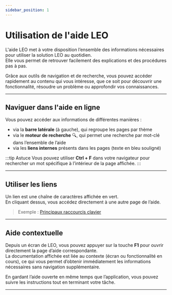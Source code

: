 ```yaml
---
sidebar_position: 1
---
```


# Utilisation de l'aide LEO

L'aide LEO met à votre disposition l’ensemble des informations nécessaires pour utiliser la solution LEO au quotidien.  
Elle vous permet de retrouver facilement des explications et des procédures pas à pas.

Grâce aux outils de navigation et de recherche, vous pouvez accéder rapidement au contenu qui vous intéresse, que ce soit pour découvrir une fonctionnalité, résoudre un problème ou approfondir vos connaissances.

---

## Naviguer dans l'aide en ligne

Vous pouvez accéder aux informations de différentes manières :

- via la **barre latérale** (à gauche), qui regroupe les pages par thème
- via le **moteur de recherche** 🔍, qui permet une recherche par mot-clé dans l’ensemble de l’aide
- via les **liens internes** présents dans les pages (texte en bleu souligné)

:::tip Astuce
Vous pouvez utiliser **Ctrl + F** dans votre navigateur pour rechercher un mot spécifique à l’intérieur de la page affichée.
:::

---

## Utiliser les liens

Un lien est une chaîne de caractères affichée en vert.  
En cliquant dessus, vous accédez directement à une autre page de l’aide.

> Exemple : [Principaux raccourcis clavier](/docs/premier-pas/raccourcis-clavier)

---

## Aide contextuelle

Depuis un écran de LEO, vous pouvez appuyer sur la touche **F1** pour ouvrir directement la page d’aide correspondante.  
La documentation affichée est liée au contexte (écran ou fonctionnalité en cours), ce qui vous permet d’obtenir immédiatement les informations nécessaires sans navigation supplémentaire.

En gardant l’aide ouverte en même temps que l’application, vous pouvez suivre les instructions tout en terminant votre tâche.

---